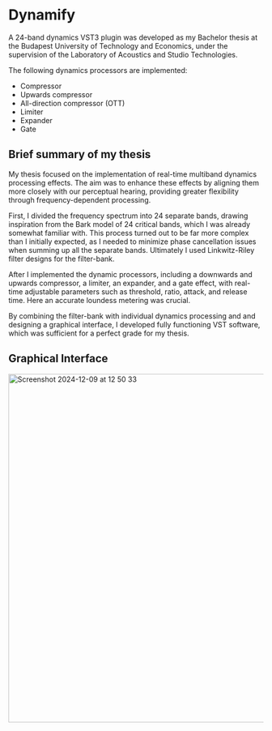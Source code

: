 # Dynamify
A 24-band dynamics VST3 plugin was developed as my Bachelor thesis at the Budapest University of Technology and Economics, under the supervision of the Laboratory of Acoustics and Studio Technologies.

The following dynamics processors are implemented:

* Compressor
* Upwards compressor
* All-direction compressor (OTT)
* Limiter
* Expander
* Gate

## Brief summary of my thesis

My thesis focused on the implementation of real-time multiband dynamics processing effects. The aim was to enhance these effects by aligning them more closely with our perceptual hearing, providing greater flexibility through frequency-dependent processing.

First, I divided the frequency spectrum into 24 separate bands, drawing inspiration from the Bark model of 24 critical bands, which I was already somewhat familiar with. This process turned out to be far more complex than I initially expected, as I needed to minimize phase cancellation issues when summing up all the separate bands. Ultimately I used Linkwitz-Riley filter designs for the filter-bank.

After I implemented the dynamic processors, including a downwards and upwards compressor, a limiter, an expander, and a gate effect, with real-time adjustable parameters such as threshold, ratio, attack, and release time. Here an accurate loundess metering was crucial.

By combining the filter-bank with individual dynamics processing and and designing a graphical interface, I developed fully functioning VST software, which was sufficient for a perfect grade for my thesis.

## Graphical Interface

<img width="688" alt="Screenshot 2024-12-09 at 12 50 33" src="https://github.com/user-attachments/assets/15c765ba-a868-41be-ab4a-2d1f13496a7d">

